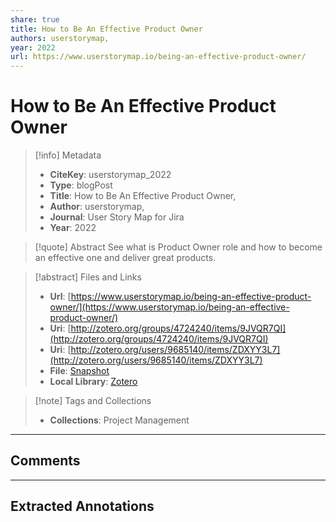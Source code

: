 ```yaml
---
share: true
title: How to Be An Effective Product Owner
authors: userstorymap,
year: 2022 
url: https://www.userstorymap.io/being-an-effective-product-owner/
---
```


# How to Be An Effective Product Owner

> [!info] Metadata
> - **CiteKey**: userstorymap_2022
> - **Type**: blogPost
> - **Title**: How to Be An Effective Product Owner, 
> - **Author**: userstorymap,
> - **Journal**: User Story Map for Jira 
> - **Year**: 2022 

> [!quote] Abstract
> See what is Product Owner role and how to become an effective one and deliver great products.

> [!abstract] Files and Links
> - **Url**: [https://www.userstorymap.io/being-an-effective-product-owner/](https://www.userstorymap.io/being-an-effective-product-owner/)
> - **Uri**: [http://zotero.org/groups/4724240/items/9JVQR7QI](http://zotero.org/groups/4724240/items/9JVQR7QI)
> - **Uri**: [http://zotero.org/users/9685140/items/ZDXYY3L7](http://zotero.org/users/9685140/items/ZDXYY3L7)
> - **File**: [Snapshot](file:///Users/jan/Zotero/storage/BPQZKMNM/being-an-effective-product-owner.html)
> - **Local Library**: [Zotero]((zotero://select/library/items/ZDXYY3L7))

> [!note] Tags and Collections
> - **Collections**: Project Management

----

## Comments



----

## Extracted Annotations

